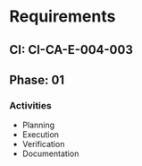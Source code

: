 # Requirements

## CI: CI-CA-E-004-003
## Phase: 01

### Activities
- Planning
- Execution
- Verification
- Documentation
